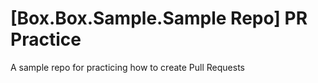 # [Box.Box.Sample.Sample Repo] PR Practice
A sample repo for practicing how to create Pull Requests
